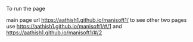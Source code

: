 To run the page 

main page url https://aathish1.github.io/manisoft1/ 
to see other two pages use https://aathish1.github.io/manisoft1/#/1 and https://aathish1.github.io/manisoft1/#/2

